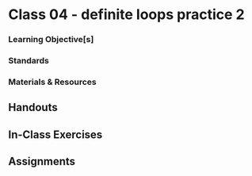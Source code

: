 # Class 04 - definite loops practice 2

### Learning Objective[s]

### Standards

### Materials & Resources

## Handouts

## In-Class Exercises

## Assignments
